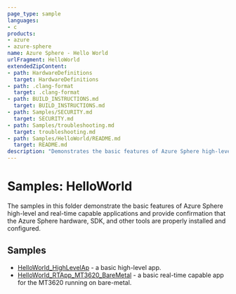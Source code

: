```yaml
---
page_type: sample
languages:
- c
products:
- azure
- azure-sphere
name: Azure Sphere - Hello World
urlFragment: HelloWorld
extendedZipContent:
- path: HardwareDefinitions
  target: HardwareDefinitions
- path: .clang-format
  target: .clang-format
- path: BUILD_INSTRUCTIONS.md
  target: BUILD_INSTRUCTIONS.md
- path: Samples/SECURITY.md
  target: SECURITY.md
- path: Samples/troubleshooting.md
  target: troubleshooting.md
- path: Samples/HelloWorld/README.md
  target: README.md
description: "Demonstrates the basic features of Azure Sphere high-level and real-time capable applications and provides confirmation that the device is working."
---
```


# Samples: HelloWorld

The samples in this folder demonstrate the basic features of Azure Sphere high-level and real-time capable applications and provide confirmation that the Azure Sphere hardware, SDK, and other tools are properly installed and configured.

## Samples

 * [HelloWorld_HighLevelAp](HelloWorld_HighLevelApp/) - a basic high-level app.
 * [HelloWorld_RTApp_MT3620_BareMetal](HelloWorld_RTApp_MT3620_BareMetal/) - a basic real-time capable app for the MT3620 running on bare-metal.
